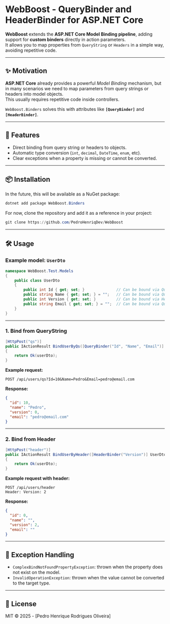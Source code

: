 # WebBoost - QueryBinder and HeaderBinder for ASP.NET Core

**WebBoost** extends the **ASP.NET Core Model Binding pipeline**, adding support for **custom binders** directly in action parameters.  
It allows you to map properties from `QueryString` or `Headers` in a simple way, avoiding repetitive code.

---

## ✨ Motivation

**ASP.NET Core** already provides a powerful *Model Binding* mechanism, but in many scenarios we need to map parameters from query strings or headers into model objects.  
This usually requires repetitive code inside controllers.  

`WebBoost.Binders` solves this with attributes like **`[QueryBinder]`** and **`[HeaderBinder]`**.

---

## 🚀 Features

- Direct binding from query string or headers to objects.  
- Automatic type conversion (`int`, `decimal`, `DateTime`, `enum`, etc).  
- Clear exceptions when a property is missing or cannot be converted.  

---

## 📦 Installation

In the future, this will be available as a NuGet package:

```powershell
dotnet add package WebBoost.Binders
```

For now, clone the repository and add it as a reference in your project:

```powershell
git clone https://github.com/PedroHenriqDev/WebBoost
```

---

## 🛠️ Usage

### Example model: `UserDto`

```csharp
namespace WebBoost.Test.Models
{
    public class UserDto
    {
        public int Id { get; set; }              // Can be bound via QueryBinder("Id")
        public string Name { get; set; } = "";   // Can be bound via QueryBinder("Name")
        public int Version { get; set; }         // Can be bound via HeaderBinder("Version")
        public string Email { get; set; } = "";  // Can be bound via QueryBinder("Email")
    }
}
```

---

### 1. Bind from **QueryString**

```csharp
[HttpPost("qs")]
public IActionResult BindUserByQs([QueryBinder("Id", "Name", "Email")] UserDto userDto)
{
    return Ok(userDto);
}
```

**Example request:**
```
POST /api/users/qs?Id=10&Name=Pedro&Email=pedro@email.com
```

**Response:**
```json
{
  "id": 10,
  "name": "Pedro",
  "version": 0,
  "email": "pedro@email.com"
}
```

---

### 2. Bind from **Header**

```csharp
[HttpPost("header")]
public IActionResult BindUserByHeader([HeaderBinder("Version")] UserDto userDto)
{
    return Ok(userDto);
}
```

**Example request with header:**
```
POST /api/users/header
Header: Version: 2
```

**Response:**
```json
{
  "id": 0,
  "name": "",
  "version": 2,
  "email": ""
}
```

---

## 🧰 Exception Handling

- `ComplexBindNotFoundPropertyException`: thrown when the property does not exist on the model.  
- `InvalidOperationException`: thrown when the value cannot be converted to the target type.  

---

## 📜 License

MIT © 2025 - [Pedro Henrique Rodrigues Oliveira]
